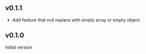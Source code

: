 ## v0.1.1

- Add feature that null replace with empty array or empty object.


## v0.1.0

Initial version
